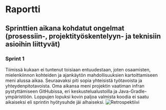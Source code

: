 # Raportti
## Sprinttien aikana kohdatut ongelmat (prosessiin-, projektityöskentelyyn- ja teknisiin asioihin liittyvät)
### Sprint 1
Tiimissä kukaan ei tuntenut toisiaan entuudestaan, joten osaamisten, mielenkiinnon kohteiden ja ajankäytön mahdollisuuksien kartoittamiseen meni alussa aikaa. Seuraavaksi piti sopia yhteisistä työtavoista ja yhteydenpitotavoista. Oma aikansa meni projektin vaatiman infran pystyttämiseen GitHubissa, eri keskustelualustoilla ja Java-Gradle-ympäristöön.
Loppujen lopuksi kovin paljoa valmista koodia ei saatu aikaiseksi eli sprintin hyötysuhde jäi alhaiseksi.
![Retrospektiivi](/Napsa_retro_01.jpg)
